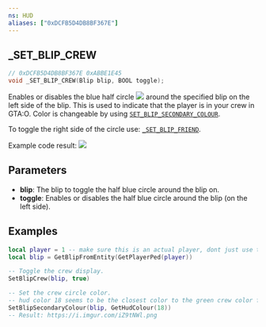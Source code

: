 ```yaml
---
ns: HUD
aliases: ["0xDCFB5D4DB8BF367E"]
---
```

## _SET_BLIP_CREW

```c
// 0xDCFB5D4DB8BF367E 0xABBE1E45
void _SET_BLIP_CREW(Blip blip, BOOL toggle);
```

Enables or disables the blue half circle ![](https://i.imgur.com/iZes9Ec.png) around the specified blip on the left side of the blip. This is used to indicate that the player is in your crew in GTA:O. Color is changeable by using [`SET_BLIP_SECONDARY_COLOUR`](#_0x14892474891E09EB).

To toggle the right side of the circle use: [`_SET_BLIP_FRIEND`](#_0x23C3EB807312F01A).

Example code result:
![](https://i.imgur.com/iZ9tNWl.png)

## Parameters
* **blip**: The blip to toggle the half blue circle around the blip on.
* **toggle**: Enables or disables the half blue circle around the blip (on the left side).

## Examples
```lua
local player = 1 -- make sure this is an actual player, dont just use this example code!
local blip = GetBlipFromEntity(GetPlayerPed(player))

-- Toggle the crew display.
SetBlipCrew(blip, true)

-- Set the crew circle color.
-- hud color 18 seems to be the closest color to the green crew color from GTA:O.
SetBlipSecondaryColour(blip, GetHudColour(18))
-- Result: https://i.imgur.com/iZ9tNWl.png
```
